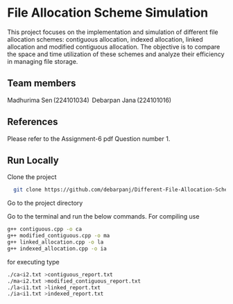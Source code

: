 
# File Allocation Scheme Simulation
This project focuses on the implementation and simulation of different file allocation schemes: contiguous allocation, indexed allocation, linked allocation and modified contiguous allocation. The objective is to compare the space and time utilization of these schemes and analyze their efficiency in managing file storage.

## Team members
Madhurima Sen (224101034)  
Debarpan Jana (224101016)   
## References
Please refer to the Assignment-6 pdf Question number 1.
## Run Locally

Clone the project

```bash
  git clone https://github.com/debarpanj/Different-File-Allocation-Schemes-Implementation.git
```

Go to the project directory

Go to the terminal and run the below commands.
For compiling use 
```bash
g++ contiguous.cpp -o ca 
g++ modified_contiguous.cpp -o ma
g++ linked_allocation.cpp -o la
g++ indexed_allocation.cpp -o ia
```
for executing type 
```bash
./ca<i2.txt >contiguous_report.txt
./ma<i2.txt >modified_contiguous_report.txt
./la<i1.txt >linked_report.txt
./ia<i1.txt >indexed_report.txt
```


